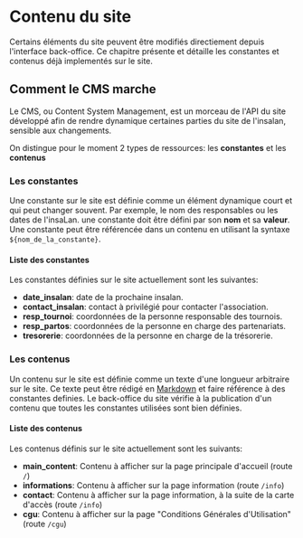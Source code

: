 # Contenu du site 
Certains éléments du site peuvent être modifiés directiement depuis l'interface
back-office. Ce chapitre présente et détaille les constantes et contenus
déjà implementés sur le site.

## Comment le CMS marche

Le CMS, ou Content System Management, est un morceau de l'API du site développé
afin de rendre dynamique certaines parties du site de l'insalan, sensible aux changements.

On distingue pour le moment 2 types de ressources: les **constantes** et les **contenus**

### Les constantes

Une constante sur le site est définie comme un élément dynamique court et qui peut changer souvent. 
Par exemple, le nom des responsables ou les dates de l'insaLan. une constante doit être défini par 
son **nom** et sa **valeur**. Une constante peut être référencée dans un contenu 
en utilisant la syntaxe `${nom_de_la_constante}`.
#### Liste des constantes

Les constantes définies sur le site actuellement sont les suivantes:

- __date_insalan__: date de la prochaine insalan.
- __contact_insalan__: contact à privilégié pour contacter l'association. 
- __resp_tournoi__: coordonnées de la personne responsable des tournois.
- __resp_partos__: coordonnées de la personne en charge des partenariats.
- __tresorerie__: coordonnées de la personne en charge de la trésorerie.

### Les contenus

Un contenu sur le site est définie comme un texte d'une longueur arbitraire sur le site.
Ce texte peut être rédigé en [Markdown](https://commonmark.org/) et faire référence à 
des constantes definies. Le back-office du site vérifie à la publication d'un contenu
que toutes les constantes utilisées sont bien définies.

#### Liste des contenus

Les contenus définis sur le site actuellement sont les suivants:
- __main_content__: Contenu à afficher sur la page principale d'accueil (route `/`)
- __informations__: Contenu à afficher sur la page information (route `/info`)
- __contact__: Contenu à afficher sur la page information, à la suite de la carte d'accès (route `/info`)
- __cgu__:  Contenu à afficher sur la page "Conditions Générales d'Utilisation" (route `/cgu`)


